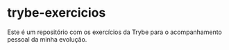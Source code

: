 # trybe-exercicios
Este é um repositório com os exercícios da Trybe para o acompanhamento pessoal da minha evolução.
